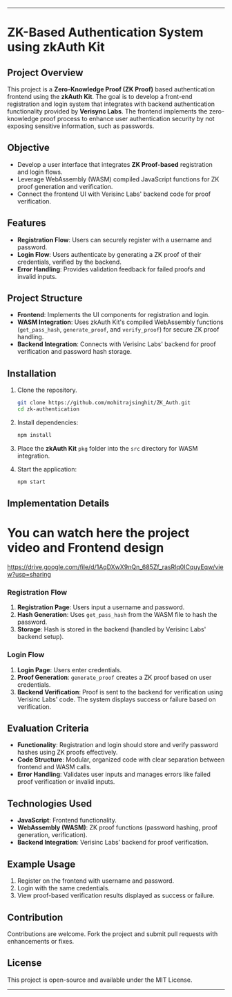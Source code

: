 
---

# ZK-Based Authentication System using zkAuth Kit

## Project Overview

This project is a **Zero-Knowledge Proof (ZK Proof)** based authentication frontend using the **zkAuth Kit**. The goal is to develop a front-end registration and login system that integrates with backend authentication functionality provided by **Verisync Labs**. The frontend implements the zero-knowledge proof process to enhance user authentication security by not exposing sensitive information, such as passwords.

## Objective

- Develop a user interface that integrates **ZK Proof-based** registration and login flows.
- Leverage WebAssembly (WASM) compiled JavaScript functions for ZK proof generation and verification.
- Connect the frontend UI with Verisinc Labs' backend code for proof verification.

## Features

- **Registration Flow**: Users can securely register with a username and password.
- **Login Flow**: Users authenticate by generating a ZK proof of their credentials, verified by the backend.
- **Error Handling**: Provides validation feedback for failed proofs and invalid inputs.

## Project Structure

- **Frontend**: Implements the UI components for registration and login.
- **WASM Integration**: Uses zkAuth Kit's compiled WebAssembly functions (`get_pass_hash`, `generate_proof`, and `verify_proof`) for secure ZK proof handling.
- **Backend Integration**: Connects with Verisinc Labs' backend for proof verification and password hash storage.

## Installation

1. Clone the repository.
   ```bash
   git clone https://github.com/mohitrajsinghit/ZK_Auth.git
   cd zk-authentication
   ```

2. Install dependencies:
   ```bash
   npm install
   ```

3. Place the **zkAuth Kit** `pkg` folder into the `src` directory for WASM integration.

4. Start the application:
   ```bash
   npm start
   ```

## Implementation Details

# You can watch here the project video and Frontend design
https://drive.google.com/file/d/1AqDXwX9nQn_685Zf_rasRlq0ICquyEqw/view?usp=sharing

### Registration Flow

1. **Registration Page**: Users input a username and password.
2. **Hash Generation**: Uses `get_pass_hash` from the WASM file to hash the password.
3. **Storage**: Hash is stored in the backend (handled by Verisinc Labs' backend setup).

### Login Flow

1. **Login Page**: Users enter credentials.
2. **Proof Generation**: `generate_proof` creates a ZK proof based on user credentials.
3. **Backend Verification**: Proof is sent to the backend for verification using Verisinc Labs' code. The system displays success or failure based on verification.

## Evaluation Criteria

- **Functionality**: Registration and login should store and verify password hashes using ZK proofs effectively.
- **Code Structure**: Modular, organized code with clear separation between frontend and WASM calls.
- **Error Handling**: Validates user inputs and manages errors like failed proof verification or invalid inputs.

## Technologies Used

- **JavaScript**: Frontend functionality.
- **WebAssembly (WASM)**: ZK proof functions (password hashing, proof generation, verification).
- **Backend Integration**: Verisinc Labs’ backend for proof verification.

## Example Usage

1. Register on the frontend with username and password.
2. Login with the same credentials.
3. View proof-based verification results displayed as success or failure.

## Contribution

Contributions are welcome. Fork the project and submit pull requests with enhancements or fixes.

## License

This project is open-source and available under the MIT License.

---
